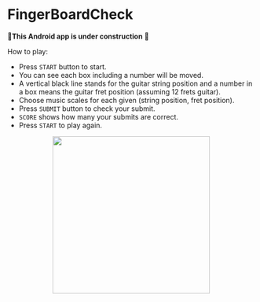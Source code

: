 # FingerBoardCheck

:construction:**This Android app is under construction** :construction:

How to play:
- Press `START` button to start.
- You can see each box including a number will be moved.
- A vertical black line stands for the guitar string position and a number in a box means the guitar fret position (assuming 12 frets guitar).
- Choose music scales for each given (string position, fret position).
- Press `SUBMIT` button to check your submit.
- `SCORE` shows how many your submits are correct.
- Press `START` to play again.

<p align="center">
  <img src="https://i.imgur.com/uoRWjmf.png" width="320px">
</p>
